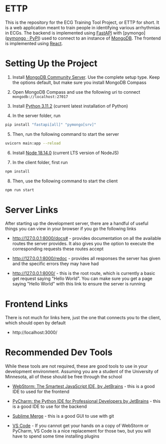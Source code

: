 # ETTP

This is the repository for the ECG Training Tool Project, or ETTP for short. It is a web application meant to train people in identifying various arrhythmias in ECGs. The backend is implemented using [FastAPI](https://fastapi.tiangolo.com/) with [pymongo]([pymongo · PyPI](https://pypi.org/project/pymongo/)) used to connect to an instance of [MongoDB](https://www.mongodb.com/). The frontend is implemented using [React](https://reactjs.org/).

# Setting Up the Project

1. Install [MongoDB Community Server](https://www.mongodb.com/try/download/community). Use the complete setup type. Keep the options default, but make sure you install MongoDB Compass 

2. Open MongoDB Compass and use the following uri to connect `mongodb://localhost:27017`

3. Install [Python 3.11.2](https://www.python.org/downloads/) (current latest installation of Python)

4. In the server folder, run 

```bash
pip install "fastapi[all]" "pymongo[srv]"
```

5. Then, run the following command to start the server

```bash
uvicorn main:app --reload
```

6. Install [Node 18.14.0](https://nodejs.org/en/) (current LTS version of NodeJS)

7. In the client folder, first run

```bash
npm install
```

8. Then, use the following command to start the client

```bash
npm run start
```

# Server Links

After starting up the development server, there are a handful of useful things you can view in your browser if you go the following links

- http://127.0.0.1:8000/docs# - provides documentation on all the available routes the server provides. It also gives you the option to execute the corresponding requests these routes accept

- http://127.0.0.1:8000/redoc - provides all responses the server has given and the specific errors they may have had

- http://127.0.0.1:8000/ - this is the root route, which is currently a basic get request saying "Hello World". You can make sure you get a page saying "Hello World" with this link to ensure the server is running

# Frontend Links

There is not much for links here, just the one that connects you to the client, which should open by default

- http://localhost:3000/

# Recommended Dev Tools

While these tools are not required, these are good tools to use in your development environment. Assuming you are a student of the University of Minnesota, all of these should be free through the school

- [WebStorm: The Smartest JavaScript IDE, by JetBrains](https://www.jetbrains.com/webstorm/) - this is a good IDE to used for the frontend

- [PyCharm: the Python IDE for Professional Developers by JetBrains](https://www.jetbrains.com/pycharm/) - this is a good IDE to use for the backend

- [Sublime Merge](https://www.sublimemerge.com/) - this is a good GUI to use with git

- [VS Code](https://code.visualstudio.com/) - If you cannot get your hands on a copy of WebStorm or PyCharm, VS Code is a nice replacement for those two, but you will have to spend some time installing plugins

